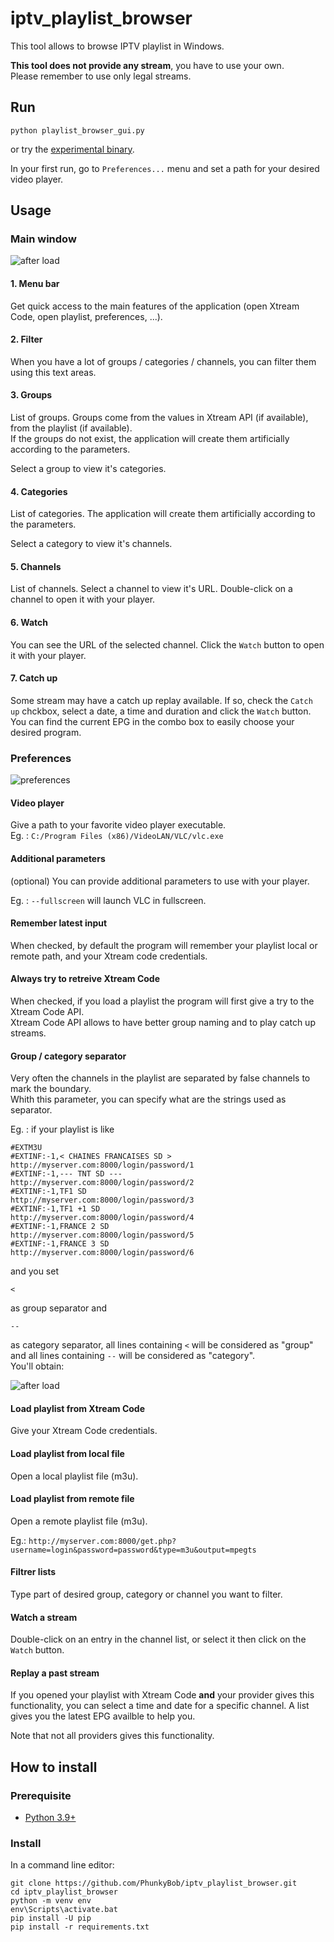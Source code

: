 # iptv_playlist_browser
This tool allows to browse IPTV playlist in Windows.  
 
**This tool does not provide any stream**, you have to use your own.  
Please remember to use only legal streams. 

## Run 
```
python playlist_browser_gui.py
```
or try the [experimental binary](https://github.com/PhunkyBob/iptv_playlist_browser/releases/latest). 

In your first run, go to `Preferences...` menu and set a path for your desired video player. 


## Usage
### Main window
![after load](documentation/main.png)
#### 1. Menu bar
Get quick access to the main features of the application (open Xtream Code, open playlist, preferences, ...). 

#### 2. Filter
When you have a lot of groups / categories / channels, you can filter them using this text areas.  

#### 3. Groups
List of groups. 
Groups come from the values in Xtream API (if available), from the playlist (if available).  
If the groups do not exist, the application will create them artificially according to the parameters.  
 
Select a group to view it's categories. 

#### 4. Categories
List of categories. 
The application will create them artificially according to the parameters.  

Select a category to view it's channels.  

#### 5. Channels
List of channels.
Select a channel to view it's URL. 
Double-click on a channel to open it with your player.  

#### 6. Watch
You can see the URL of the selected channel. 
Click the `Watch` button to open it with your player. 

#### 7. Catch up
Some stream may have a catch up replay available. If so, check the `Catch up` chckbox, select a date, a time and duration and click the `Watch` button.  
You can find the current EPG in the combo box to easily choose your desired program.  


### Preferences
![preferences](documentation/preferences.png)
#### Video player
Give a path to your favorite video player executable.  
Eg. : `C:/Program Files (x86)/VideoLAN/VLC/vlc.exe`
#### Additional parameters
(optional) You can provide additional parameters to use with your player. 

Eg. : `--fullscreen` will launch VLC in fullscreen.  

#### Remember latest input
When checked, by default the program will remember your playlist local or remote path, and your Xtream code credentials.  


#### Always try to retreive Xtream Code
When checked, if you load a playlist the program will first give a try to the Xtream Code API.  
Xtream Code API allows to have better group naming and to play catch up streams. 

#### Group / category separator
Very often the channels in the playlist are separated by false channels to mark the boundary.  
Whith this parameter, you can specify what are the strings used as separator. 

Eg. : if your playlist is like 
```
#EXTM3U
#EXTINF:-1,< CHAINES FRANCAISES SD >
http://myserver.com:8000/login/password/1
#EXTINF:-1,--- TNT SD ---
http://myserver.com:8000/login/password/2
#EXTINF:-1,TF1 SD
http://myserver.com:8000/login/password/3
#EXTINF:-1,TF1 +1 SD
http://myserver.com:8000/login/password/4
#EXTINF:-1,FRANCE 2 SD
http://myserver.com:8000/login/password/5
#EXTINF:-1,FRANCE 3 SD
http://myserver.com:8000/login/password/6
```
and you set 
```
<
```
as group separator and 
```
--
``` 
as category separator, all lines containing `<` will be considered as "group" and all lines containing `--` will be considered as "category".  
You'll obtain: 

![after load](documentation/after_load.png)

#### Load playlist from Xtream Code
Give your Xtream Code credentials. 

#### Load playlist from local file
Open a local playlist file (m3u).  

#### Load playlist from remote file
Open a remote playlist file (m3u).  

Eg.: `http://myserver.com:8000/get.php?username=login&password=password&type=m3u&output=mpegts`

#### Filtrer lists
Type part of desired group, category or channel you want to filter. 

#### Watch a stream
Double-click on an entry in the channel list, or select it then click on the `Watch` button. 

#### Replay a past stream
If you opened your playlist with Xtream Code **and** your provider gives this functionality, you can select a time and date for a specific channel. 
A list gives you the latest EPG availble to help you. 

Note that not all providers gives this functionality. 


## How to install
### Prerequisite
- [Python 3.9+](https://www.python.org/downloads/)

### Install
In a command line editor: 
```
git clone https://github.com/PhunkyBob/iptv_playlist_browser.git
cd iptv_playlist_browser
python -m venv env
env\Scripts\activate.bat
pip install -U pip
pip install -r requirements.txt
```
